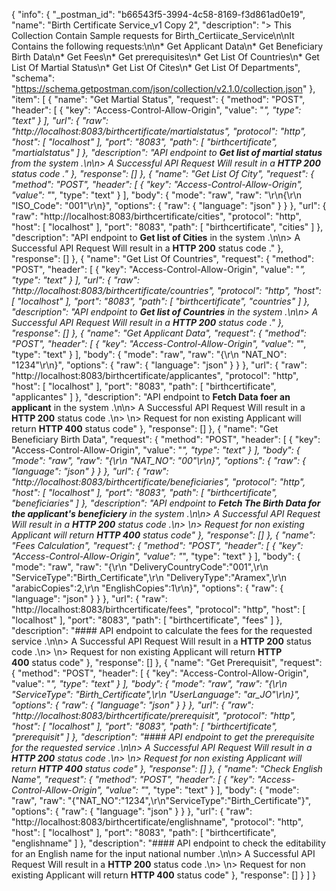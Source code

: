 {
	"info": {
		"_postman_id": "b66543f5-3994-4c58-8169-f3d861ad0e19",
		"name": "Birth Certificate Service_v1 Copy 2",
		"description": "> This Collection Contain Sample requests for Birth_Certiicate_Service\n\nIt Contains the following requests:\n\n*   Get Applicant Data\n*   Get Beneficiary Birth Data\n*   Get Fees\n*   Get prerequisites\n*   Get List Of Countries\n*   Get List Of Martial Status\n*   Get List Of Cites\n*   Get List Of Departments",
		"schema": "https://schema.getpostman.com/json/collection/v2.1.0/collection.json"
	},
	"item": [
		{
			"name": "Get Martial Status",
			"request": {
				"method": "POST",
				"header": [
					{
						"key": "Access-Control-Allow-Origin",
						"value": "*",
						"type": "text"
					}
				],
				"url": {
					"raw": "http://localhost:8083/birthcertificate/martialstatus",
					"protocol": "http",
					"host": [
						"localhost"
					],
					"port": "8083",
					"path": [
						"birthcertificate",
						"martialstatus"
					]
				},
				"description": "API endpoint to **Get list of martial status** from the system .\n\n> A Successful API Request Will result in a **HTTP 200** status code ."
			},
			"response": []
		},
		{
			"name": "Get List Of City",
			"request": {
				"method": "POST",
				"header": [
					{
						"key": "Access-Control-Allow-Origin",
						"value": "*",
						"type": "text"
					}
				],
				"body": {
					"mode": "raw",
					"raw": "\r\n{\r\n  \"ISO_Code\": \"001\"\r\n}",
					"options": {
						"raw": {
							"language": "json"
						}
					}
				},
				"url": {
					"raw": "http://localhost:8083/birthcertificate/cities",
					"protocol": "http",
					"host": [
						"localhost"
					],
					"port": "8083",
					"path": [
						"birthcertificate",
						"cities"
					]
				},
				"description": "API endpoint to **Get list of Cities** in the system .\n\n> A Successful API Request Will result in a **HTTP 200** status code ."
			},
			"response": []
		},
		{
			"name": "Get List Of Countries",
			"request": {
				"method": "POST",
				"header": [
					{
						"key": "Access-Control-Allow-Origin",
						"value": "*",
						"type": "text"
					}
				],
				"url": {
					"raw": "http://localhost:8083/birthcertificate/countries",
					"protocol": "http",
					"host": [
						"localhost"
					],
					"port": "8083",
					"path": [
						"birthcertificate",
						"countries"
					]
				},
				"description": "API endpoint to **Get list of Countries** in the system .\n\n> A Successful API Request Will result in a **HTTP 200** status code ."
			},
			"response": []
		},
		{
			"name": "Get Applicant Data",
			"request": {
				"method": "POST",
				"header": [
					{
						"key": "Access-Control-Allow-Origin",
						"value": "*",
						"type": "text"
					}
				],
				"body": {
					"mode": "raw",
					"raw": "{\r\n    \"NAT_NO\": \"1234\"\r\n}",
					"options": {
						"raw": {
							"language": "json"
						}
					}
				},
				"url": {
					"raw": "http://localhost:8083/birthcertificate/applicantes",
					"protocol": "http",
					"host": [
						"localhost"
					],
					"port": "8083",
					"path": [
						"birthcertificate",
						"applicantes"
					]
				},
				"description": "API endpoint to **Fetch Data foer an applicant** in the system .\n\n> A Successful API Request Will result in a **HTTP 200** status code .\n> \n> Request for non existing Applicant will return **HTTP 400** status code"
			},
			"response": []
		},
		{
			"name": "Get Beneficiary Birth Data",
			"request": {
				"method": "POST",
				"header": [
					{
						"key": "Access-Control-Allow-Origin",
						"value": "*",
						"type": "text"
					}
				],
				"body": {
					"mode": "raw",
					"raw": "{\r\n    \"NAT_NO\": \"00\"\r\n}",
					"options": {
						"raw": {
							"language": "json"
						}
					}
				},
				"url": {
					"raw": "http://localhost:8083/birthcertificate/beneficiaries",
					"protocol": "http",
					"host": [
						"localhost"
					],
					"port": "8083",
					"path": [
						"birthcertificate",
						"beneficiaries"
					]
				},
				"description": "API endpoint to **Fetch The Birth Data for the applicant's beneficiery** in the system .\n\n> A Successful API Request Will result in a **HTTP 200** status code .\n> \n> Request for non existing Applicant will return **HTTP 400** status code"
			},
			"response": []
		},
		{
			"name": "Fees Calculation",
			"request": {
				"method": "POST",
				"header": [
					{
						"key": "Access-Control-Allow-Origin",
						"value": "*",
						"type": "text"
					}
				],
				"body": {
					"mode": "raw",
					"raw": "{\r\n \"DeliveryCountryCode\":\"001\",\r\n \"ServiceType\":\"Birth_Certificate\",\r\n \"DeliveryType\":\"Aramex\",\r\n \"arabicCopies\":2,\r\n \"EnglishCopies\":1\r\n}",
					"options": {
						"raw": {
							"language": "json"
						}
					}
				},
				"url": {
					"raw": "http://localhost:8083/birthcertificate/fees",
					"protocol": "http",
					"host": [
						"localhost"
					],
					"port": "8083",
					"path": [
						"birthcertificate",
						"fees"
					]
				},
				"description": "#### API endpoint to calculate the fees for the requested service .\n\n> A Successful API Request Will result in a **HTTP 200** status code .\n> \n> Request for non existing Applicant will return **HTTP 400** status code"
			},
			"response": []
		},
		{
			"name": "Get Prerequisit",
			"request": {
				"method": "POST",
				"header": [
					{
						"key": "Access-Control-Allow-Origin",
						"value": "*",
						"type": "text"
					}
				],
				"body": {
					"mode": "raw",
					"raw": "{\r\n \"ServiceType\": \"Birth_Certificate\",\r\n \"UserLanguage\": \"ar_JO\"\r\n}",
					"options": {
						"raw": {
							"language": "json"
						}
					}
				},
				"url": {
					"raw": "http://localhost:8083/birthcertificate/prerequisit",
					"protocol": "http",
					"host": [
						"localhost"
					],
					"port": "8083",
					"path": [
						"birthcertificate",
						"prerequisit"
					]
				},
				"description": "#### API endpoint to get the prerequisite for the requested service .\n\n> A Successful API Request Will result in a **HTTP 200** status code .\n> \n> Request for non existing Applicant will return **HTTP 400** status code"
			},
			"response": []
		},
		{
			"name": "Check English Name",
			"request": {
				"method": "POST",
				"header": [
					{
						"key": "Access-Control-Allow-Origin",
						"value": "*",
						"type": "text"
					}
				],
				"body": {
					"mode": "raw",
					"raw": "{\"NAT_NO\":\"1234\",\r\n\"ServiceType\":\"Birth_Certificate\"}",
					"options": {
						"raw": {
							"language": "json"
						}
					}
				},
				"url": {
					"raw": "http://localhost:8083/birthcertificate/englishname",
					"protocol": "http",
					"host": [
						"localhost"
					],
					"port": "8083",
					"path": [
						"birthcertificate",
						"englishname"
					]
				},
				"description": "#### API endpoint to check the editability for an English name for the input national number .\n\n> A Successful API Request Will result in a **HTTP 200** status code .\n> \n> Request for non existing Applicant will return **HTTP 400** status code"
			},
			"response": []
		}
	]
}
